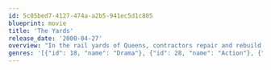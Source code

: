```yaml
---
id: 5c05bed7-4127-474a-a2b5-941ec5d1c805
blueprint: movie
title: 'The Yards'
release_date: '2000-04-27'
overview: "In the rail yards of Queens, contractors repair and rebuild the city's subway cars. These contracts are lucrative, so graft and corruption are rife. When Leo Handler gets out of prison, he finds his aunt married to Frank Olchin, one of the big contractors; he's battling with a minority-owned firm for contracts."
genres: '[{"id": 18, "name": "Drama"}, {"id": 28, "name": "Action"}, {"id": 53, "name": "Thriller"}, {"id": 80, "name": "Crime"}]'
---
```

